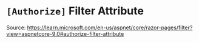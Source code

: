# `[Authorize]` Filter Attribute

Source: https://learn.microsoft.com/en-us/aspnet/core/razor-pages/filter?view=aspnetcore-9.0#authorize-filter-attribute
